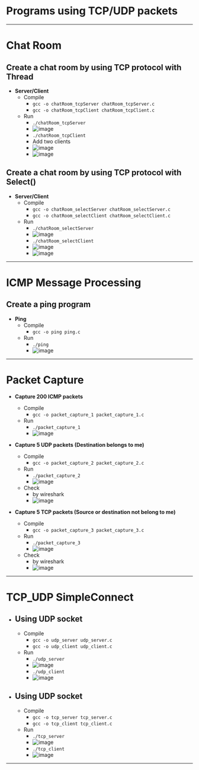 # **Programs using TCP/UDP packets**

***

# Chat Room

## **Create a chat room by using TCP protocol with Thread**

- **Server/Client**
	- Compile
		- ```gcc -o chatRoom_tcpServer chatRoom_tcpServer.c```
		- ```gcc -o chatRoom_tcpClient chatRoom_tcpClient.c```
	- Run
		- ```./chatRoom_tcpServer```
		- ![image](https://github.com/kirtox/TCPIP/blob/main/Chat%20Room/tcpServer.png?raw=true)
		- ```./chatRoom_tcpClient```
		- Add two clients
		- ![image](https://github.com/kirtox/TCPIP/blob/main/Chat%20Room/tcpClient1.png?raw=true)
		- ![image](https://github.com/kirtox/TCPIP/blob/main/Chat%20Room/tcpClient2.png?raw=true)

## **Create a chat room by using TCP protocol with Select()**

- **Server/Client**
	- Compile
		- ```gcc -o chatRoom_selectServer chatRoom_selectServer.c```
		- ```gcc -o chatRoom_selectClient chatRoom_selectClient.c```
	- Run
		- ```./chatRoom_selectServer```
		- ![image](https://github.com/kirtox/TCPIP/blob/main/Chat%20Room/selectServer.png?raw=true)
		- ```./chatRoom_selectClient```
		- ![image](https://github.com/kirtox/TCPIP/blob/main/Chat%20Room/selectClient1.png?raw=true)
		- ![image](https://github.com/kirtox/TCPIP/blob/main/Chat%20Room/selectClient2.png?raw=true)

***

# ICMP Message Processing

## **Create a ping program**

- **Ping**
	- Compile
		- ```gcc -o ping ping.c```
	- Run
		- ```./ping```
		- ![image](https://github.com/kirtox/TCPIP/blob/main/ICMP%20Message%20Processing/ping.png?raw=true)

***

# Packet Capture

- **Capture 200 ICMP packets**
	- Compile
		- ```gcc -o packet_capture_1 packet_capture_1.c```
	- Run
		- ```./packet_capture_1```
		- ![image](https://github.com/kirtox/TCPIP/blob/main/Packet%20Capture/packet_capture_1.png?raw=true)

- **Capture 5 UDP packets (Destination belongs to me)**
	- Compile
		- ```gcc -o packet_capture_2 packet_capture_2.c```
	- Run
		- ```./packet_capture_2```
		- ![image](https://github.com/kirtox/TCPIP/blob/main/Packet%20Capture/packet_capture_2.png?raw=true)
	- Check
		- by wireshark
		- ![image](https://github.com/kirtox/TCPIP/blob/main/Packet%20Capture/udpWireshark.png?raw=true)


- **Capture 5 TCP packets (Source or destination not belong to me)**
	- Compile
		- ```gcc -o packet_capture_3 packet_capture_3.c```
	- Run
		- ```./packet_capture_3```
		- ![image](https://github.com/kirtox/TCPIP/blob/main/Packet%20Capture/packet_capture_3.png?raw=true)
	- Check
		- by wireshark
		- ![image](https://github.com/kirtox/TCPIP/blob/main/Packet%20Capture/tcpWireshark.png?raw=true)

***

# TCP_UDP SimpleConnect

- ## **Using UDP socket**
	- Compile
		- ```gcc -o udp_server udp_server.c```
		- ```gcc -o udp_client udp_client.c```
	- Run
		- ```./udp_server```
		- ![image](https://github.com/kirtox/TCPIP/blob/main/TCP_UDP%20SimpleConnect/udpServer.png?raw=true)
		- ```./udp_client```
		- ![image](https://github.com/kirtox/TCPIP/blob/main/TCP_UDP%20SimpleConnect/udpClient.png?raw=true)


- ## **Using UDP socket**
	- Compile
		- ```gcc -o tcp_server tcp_server.c```
		- ```gcc -o tcp_client tcp_client.c```
	- Run
		- ```./tcp_server```
		- ![image](https://github.com/kirtox/TCPIP/blob/main/TCP_UDP%20SimpleConnect/tcpServer.png?raw=true)
		- ```./tcp_client```
		- ![image](https://github.com/kirtox/TCPIP/blob/main/TCP_UDP%20SimpleConnect/tcpClient.png?raw=true)

***

